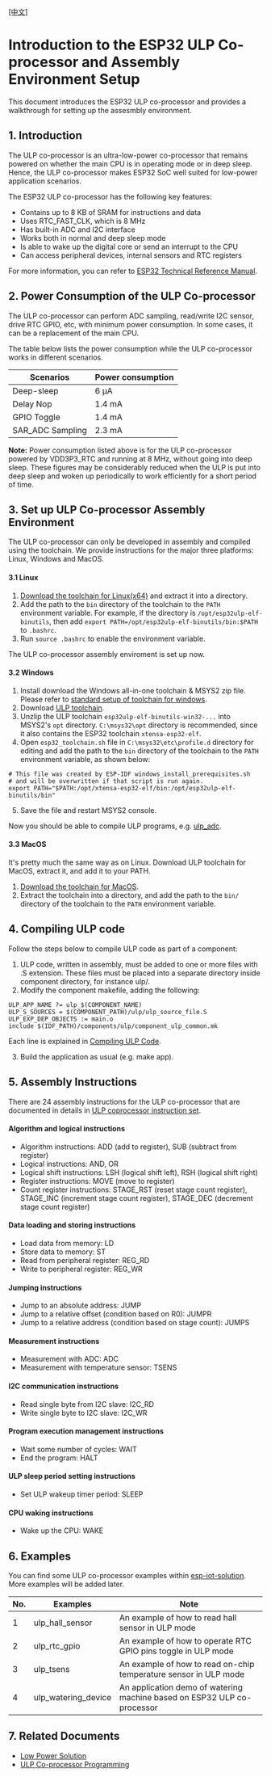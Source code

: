 [[中文]](./esp32_ulp_co-processor_and_assembly_environment_setup_cn.md)


# Introduction to the ESP32 ULP Co-processor and Assembly Environment Setup

This document introduces the ESP32 ULP co-processor and provides a walkthrough for setting up the assesmbly environment.

## 1. Introduction

The ULP co-processor is an ultra-low-power co-processor that remains powered on whether the main CPU is in operating mode or in deep sleep. Hence, the ULP co-processor makes ESP32 SoC well suited for low-power application scenarios.

The ESP32 ULP co-processor has the following key features:

* Contains up to 8 KB of SRAM for instructions and data
* Uses RTC_FAST_CLK, which is 8 MHz
* Has built-in ADC and I2C interface
* Works both in normal and deep sleep mode
* Is able to wake up the digital core or send an interrupt to the CPU
* Can access peripheral devices, internal sensors and RTC registers

For more information, you can refer to [ESP32 Technical Reference Manual](http://www.espressif.com/sites/default/files/documentation/esp32_technical_reference_manual_en.pdf).

## 2. Power Consumption of the ULP Co-processor

The ULP co-processor can perform ADC sampling, read/write I2C sensor, drive RTC GPIO, etc, with minimum power consumption. In some cases, it can be a replacement of the main CPU.

The table below lists the power consumption while the ULP co-processor works in different scenarios.

|Scenarios|Power consumption|
|---|---|
|Deep-sleep|6 μA|
|Delay Nop|1.4 mA|
|GPIO Toggle|1.4 mA|
|SAR_ADC Sampling|2.3 mA|

**Note:** Power consumption listed above is for the ULP co-processor powered by VDD3P3_RTC and running at 8 MHz, without going into deep sleep. These figures may be considerably reduced when the ULP is put into deep sleep and woken up periodically to work efficiently for a short period of time.

## 3. Set up ULP Co-processor Assembly Environment
The ULP co-processor can only be developed in assembly and compiled using the toolchain. We provide instructions for the major three platforms: Linux, Windows and MacOS.

#### 3.1 Linux

1. [Download the toolchain for Linux(x64)](https://github.com/espressif/binutils-esp32ulp/wiki) and extract it into a directory.
2. Add the path to the `bin` directory of the toolchain to the `PATH` environment variable. For example, if the directory is `/opt/esp32ulp-elf-binutils`, then add `export PATH=/opt/esp32ulp-elf-binutils/bin:$PATH` to `.bashrc`.
3. Run `source .bashrc` to enable the environment variable.

The ULP co-processor assembly enviroment is set up now.

#### 3.2 Windows
1. Install download the Windows all-in-one toolchain & MSYS2 zip file. Please refer to [standard setup of toolchain for windows](https://docs.espressif.com/projects/esp-idf/en/stable/get-started/windows-setup.html).
2. Download [ULP toolchain](https://github.com/espressif/binutils-esp32ulp/wiki#downloads).
3. Unzlip the ULP toolchain `esp32ulp-elf-binutils-win32-...` into MSYS2's `opt` directory. `C:\msys32\opt` directory is recommended, since it also contains the ESP32 toolchain `xtensa-esp32-elf`.
4. Open `esp32_toolchain.sh` file in `C:\msys32\etc\profile.d` directory for editing and add the path to the `bin` directory of the toolchain to the `PATH` environment variable, as shown below:  
```
# This file was created by ESP-IDF windows_install_prerequisites.sh
# and will be overwritten if that script is run again.
export PATH="$PATH:/opt/xtensa-esp32-elf/bin:/opt/esp32ulp-elf-binutils/bin"
```
5. Save the file and restart MSYS2 console.

Now you should be able to compile ULP programs, e.g. [ulp_adc]( https://github.com/espressif/esp-idf/tree/dec4a868d0303f53b438125b1b087f2f5e44a575/examples/system/ulp_adc).

#### 3.3 MacOS
It's pretty much the same way as on Linux. Download ULP toolchain for MacOS, extract it, and add it to your PATH.
1. [Download the toolchain for MacOS](https://github.com/espressif/binutils-esp32ulp/wiki).
2. Extract the toolchain into a directory, and add the path to the `bin/` directory of the toolchain to the `PATH` environment variable.

## 4. Compiling ULP code
Follow the steps below to compile ULP code as part of a component:
1. ULP code, written in assembly, must be added to one or more files with .S extension. These files must be placed into a separate directory inside component directory, for instance ulp/.
2. Modify the component makefile, adding the following:  
```
ULP_APP_NAME ?= ulp_$(COMPONENT_NAME)
ULP_S_SOURCES = $(COMPONENT_PATH)/ulp/ulp_source_file.S
ULP_EXP_DEP_OBJECTS := main.o
include $(IDF_PATH)/components/ulp/component_ulp_common.mk
```
Each line is explained in [Compiling ULP Code](https://docs.espressif.com/projects/esp-idf/en/stable/api-guides/ulp.html#compiling-ulp-code).

3. Build the application as usual (e.g. make app).

## 5. Assembly Instructions

There are 24 assembly instructions for the ULP co-processor that are documented in details in [ULP coprocessor instruction set](https://docs.espressif.com/projects/esp-idf/en/stable/api-guides/ulp_instruction_set.html).

#### Algorithm and logical instructions
* Algorithm instructions: ADD (add to register), SUB (subtract from register)
* Logical instructions: AND, OR
* Logical shift instructions: LSH (logical shift left), RSH (logical shift right)
* Register instructions: MOVE (move to register)
* Count register instructions: STAGE_RST (reset stage count register), STAGE_INC (increment stage count register), STAGE_DEC (decrement stage count register)

#### Data loading and storing instructions
* Load data from memory: LD
* Store data to memory: ST
* Read from peripheral register: REG_RD
* Write to peripheral register: REG_WR

#### Jumping instructions
* Jump to an absolute address: JUMP
* Jump to a relative offset (condition based on R0): JUMPR
* Jump to a relative address (condition based on stage count): JUMPS

#### Measurement instructions
* Measurement with ADC: ADC
* Measurement with temperature sensor: TSENS

#### I2C communication instructions
* Read single byte from I2C slave: I2C_RD
* Write single byte to I2C slave: I2C_WR

#### Program execution management instructions
* Wait some number of cycles: WAIT
* End the program: HALT

#### ULP sleep period setting instructions
* Set ULP wakeup timer period: SLEEP

#### CPU waking instructions
* Wake up the CPU: WAKE

## 6. Examples
You can find some ULP co-processor examples within [esp-iot-solution](https://github.com/espressif/esp-iot-solution/tree/master/examples/ulp_examples). More examples will be added later.

|No.|Examples|Note|
|---|---|---|
|1|ulp_hall_sensor|An example of how to read hall sensor in ULP mode|
|2|ulp_rtc_gpio|An example of how to operate RTC GPIO pins toggle in ULP mode|
|3|ulp_tsens|An example of how to read on-chip temperature sensor in ULP mode|
|4|ulp_watering_device|An application demo of watering machine based on ESP32 ULP co-processor|

## 7. Related Documents
* [Low Power Solution](https://github.com/espressif/esp-iot-solution/tree/master/documents/low_power_solution)
* [ULP Co-processor Programming](https://docs.espressif.com/projects/esp-idf/en/stable/api-guides/ulp.html)
